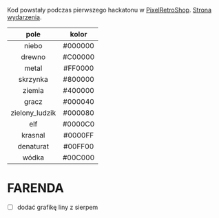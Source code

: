Kod powstały podczas pierwszego hackatonu w [PixelRetroShop](https://pixelretroshop.pl). [Strona wydarzenia](https://hackaton.damj.es).


|     pole     | kolor |
|:------------:|:-----:|
|niebo         |#000000|
|drewno        |#C00000|
|metal         |#FF0000|
|skrzynka      |#800000|
|ziemia        |#400000|
|gracz         |#000040|
|zielony_ludzik|#000080|
|elf           |#0000C0|
|krasnal       |#0000FF|
|denaturat     |#00FF00|
|wódka         |#00C000|

# FARENDA

- [ ] dodać grafikę liny z sierpem
